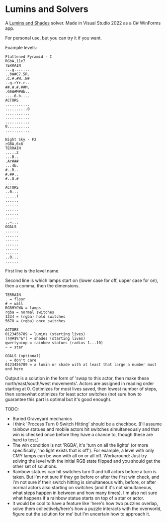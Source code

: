 # Lumins and Solvers
A [Lumins and Shades](https://store.steampowered.com/app/653020/Lumins_and_Shades/) solver. Made in Visual Studio 2022 as a C# WinForms app.

For personal use, but you can try it if you want.

Example levels:

```
Flattened Pyramid - I
RGbA,11x7
TERRAIN
...g.......
..bW#C7.5R.
.C.#.#W..W#
..g.rYr.r..
##.W.#.##M.
.G6W#M#Wb..
....6.b....
ACTORS
...........
..........0
...........
...........
...........
0..........
...........

Night Sky - F2
rGBA,6x8
TERRAIN
.....2
...B..
.Ar###
...4b.
#..R..
#.##..
#..G.#
......
ACTORS
..0...
.....)
......
......
......
......
......
..~...
GOALS
......
......
......
......
......
......
..0...
......
```

First line is the level name.

Second line is which lamps start on (lower case for off, upper case for on), then a comma, then the dimensions.

```
TERRAIN
. = floor
# = wall
RGBMYCWA = lamps
rgba = normal switches
1234 = (rgba) hold switches
5678 = (rgba) once switches

ACTORS
0123456789 = lumins (starting lives)
)!@#$%^&*( = shades (starting lives)
qwertyuiop = rainbow statues (radius 1...10)
~ = star

GOALS (optional)
. = don't care
0123456789 = a lumin or shade with at least that large a number must end here
```

Output is a solution in the form of 'swap to this actor, then make these north/east/south/west movements'. Actors are assigned in reading order starting at 0. Optimizes for most lives saved, then lowest number of steps, then somewhat optimizes for least actor switches (not sure how to guarantee this part is optimal but it's good enough).

TODO:
* Buried Graveyard mechanics
* I think 'Process Turn 0 Switch Hitting' should be a checkbox. (I'll assume rainbow statues and mobile actors hit switches simultaneously and that win is checked once before they have a chance to, though these are hard to test.)
* The win condition is not 'RGBA', it's 'turn on all the lights' (or more specifically, 'no light exists that is off'). For example, a level with only CMY lamps can be won with all on or all off. Workaround: Just try solving the level with the initial RGB state flipped and you should get the other set of solutions.
* Rainbow statues can hit switches turn 0 and kill actors before a turn is taken. But I'm not sure if they go before or after the first win check, and I'm not sure if their switch hitting is simultaneous with, before, or after normal actors also starting on switches (and if it's not simultaneous, what steps happen in between and how many times). I'm also not sure what happens if a rainbow statue starts on top of a star or actor.
* It would be cool to have a feature like 'here's how two puzzles overlap, solve them collectively/here's how a puzzle interacts with the overworld, figure out the solution for me' but I'm uncertain how to approach it.